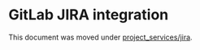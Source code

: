 # GitLab JIRA integration

This document was moved under [project_services/jira](../project_services/jira.md).
